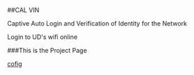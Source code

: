 ##CAL VIN

Captive Auto Login and Verification of Identity for the Network

Login to UD's wifi online

###This is the Project Page

[cofig](ab.md)
